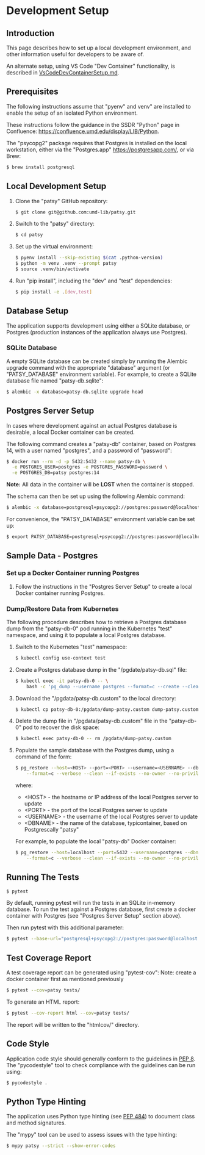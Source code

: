 # Development Setup

## Introduction

This page describes how to set up a local development environment, and other
information useful for developers to be aware of.

An alternate setup, using VS Code "Dev Container" functionality, is described
in [VsCodeDevContainerSetup.md](./VsCodeDevContainerSetup.md).

## Prerequisites

The following instructions assume that "pyenv" and venv" are installed to
enable the setup of an isolated Python environment.

These instructions follow the guidance in the SSDR "Python" page in Confluence:
<https://confluence.umd.edu/display/LIB/Python>.

The "psycopg2" package requires that Postgres is installed on the local
workstation, either via the "Postgres.app" <https://postgresapp.com/>,
or via Brew:

```bash
$ brew install postgresql
```

## Local Development Setup

1) Clone the "patsy" GitHub repository:

    ```bash
    $ git clone git@github.com:umd-lib/patsy.git
    ```

2) Switch to the "patsy" directory:

    ```bash
    $ cd patsy
    ```

3) Set up the virtual environment:

    ```bash
    $ pyenv install --skip-existing $(cat .python-version)
    $ python -m venv .venv --prompt patsy
    $ source .venv/bin/activate
    ```

4) Run "pip install", including the "dev" and "test" dependencies:

    ```bash
    $ pip install -e .[dev,test]
    ```

## Database Setup

The application supports development using either a SQLite database,
or Postgres (production instances of the application always use
Postgres).

### SQLite Database

A empty SQLite database can be created simply by running the Alembic upgrade
command with the appropriate "database" argument (or "PATSY_DATABASE"
environment variable). For example, to create a SQLite database file named
"patsy-db.sqlite":

```bash
$ alembic -x database=patsy-db.sqlite upgrade head
```

## Postgres Server Setup

In cases where development against an actual Postgres database is
desirable, a local Docker container can be created.

The following command creates a "patsy-db" container, based on Postgres 14,
with a user named "postgres", and a password of "password":

```bash
$ docker run --rm -d -p 5432:5432 --name patsy-db \
  -e POSTGRES_USER=postgres -e POSTGRES_PASSWORD=password \
  -e POSTGRES_DB=patsy postgres:14
```

**Note:** All data in the container will be **LOST** when the container is
stopped.

The schema can then be set up using the following Alembic command:

```bash
$ alembic -x database=postgresql+psycopg2://postgres:password@localhost:5432/patsy schema
```

For convenience, the "PATSY_DATABASE" environment variable can be set up:

```bash
$ export PATSY_DATABASE=postgresql+psycopg2://postgres:password@localhost:5432/patsy
```


## Sample Data - Postgres

### Set up a Docker Container running Postgres

1) Follow the instructions in the "Postgres Server Setup" to create a local
Docker container running Postgres.

### Dump/Restore Data from Kubernetes

The following procedure describes how to retrieve a Postgres database dump from
the "patsy-db-0" pod running in the Kubernetes "test" namespace, and using it
to populate a local Postgres database.

1) Switch to the Kubernetes "test" namespace:

    ```bash
    $ kubectl config use-context test
    ```

2) Create a Postgres database dump in the "/pgdate/patsy-db.sql" file:

    ```bash
    $ kubectl exec -it patsy-db-0 -- \
        bash -c 'pg_dump --username postgres --format=c --create --clean --if-exists --verbose patsy > /pgdata/dump-patsy.custom'
    ```

3) Download the "/pgdata/patsy-db.custom" to the local directory:

    ```bash
    $ kubectl cp patsy-db-0:/pgdata/dump-patsy.custom dump-patsy.custom
    ```

4) Delete the dump file in "/pgdata/patsy-db.custom" file in the "patsy-db-0"
   pod to recover the disk space:

    ```bash
    $ kubectl exec patsy-db-0 -- rm /pgdata/dump-patsy.custom
    ```

5) Populate the sample database with the Postgres dump, using a command of the
   form:

    ```bash
    $ pg_restore --host=<HOST> --port=<PORT> --username=<USERNAME> --dbname=<DBNAME> \
        --format=c --verbose --clean --if-exists --no-owner --no-privileges dump-patsy.custom
    ```

    where:

    * \<HOST> - the hostname or IP address of the local Postgres server to update
    * \<PORT> - the port of the local Postgres server to update
    * \<USERNAME> - the username of the local Postgres server to update
    * \<DBNAME> - the name of the database, typicontainer, based on Postgrescally "patsy"

    For example, to populate the local "patsy-db" Docker container:

    ```bash
    $ pg_restore --host=localhost --port=5432 --username=postgres --dbname=patsy \
        --format=c --verbose --clean --if-exists --no-owner --no-privileges dump-patsy.custom
    ```

## Running The Tests

```bash
$ pytest
```

By default, running pytest will run the tests in an SQLite in-memory database.
To run the test against a Postgres database, first create a docker container with
Postgres (see "Postgres Server Setup" section above).

Then run pytest with this additional parameter:

```bash
$ pytest --base-url="postgresql+psycopg2://postgres:password@localhost:5432/postgres"
```

## Test Coverage Report

A test coverage report can be generated using "pytest-cov":
Note: create a docker container first as mentioned previously

```bash
$ pytest --cov=patsy tests/
```

To generate an HTML report:

```bash
$ pytest --cov-report html --cov=patsy tests/
```

The report will be written to the "htmlcov/" directory.

## Code Style

Application code style should generally conform to the guidelines in
[PEP 8](https://www.python.org/dev/peps/pep-0008/). The "pycodestyle" tool
to check compliance with the guidelines can be run using:

```bash
$ pycodestyle .
```

## Python Type Hinting

The application uses Python type hinting (see
[PEP 484](https://www.python.org/dev/peps/pep-0484/)) to document class and
method signatures.

The "mypy" tool can be used to assess issues with the type hinting:

```bash
$ mypy patsy --strict --show-error-codes
```
